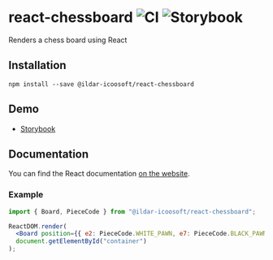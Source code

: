 # react-chessboard ![CI](https://github.com/ildar-icoosoft/react-chessboard/workflows/CI/badge.svg) ![Storybook](https://github.com/ildar-icoosoft/react-chessboard/workflows/Storybook/badge.svg)

Renders a chess board using React

## Installation

```
npm install --save @ildar-icoosoft/react-chessboard
```

## Demo

- [Storybook](https://ildar-icoosoft.github.io/react-chessboard/)

## Documentation

You can find the React documentation [on the website](https://reactjs.org/docs).

### Example

```jsx
import { Board, PieceCode } from "@ildar-icoosoft/react-chessboard";

ReactDOM.render(
  <Board position={{ e2: PieceCode.WHITE_PAWN, e7: PieceCode.BLACK_PAWN }} />,
  document.getElementById("container")
);
```
